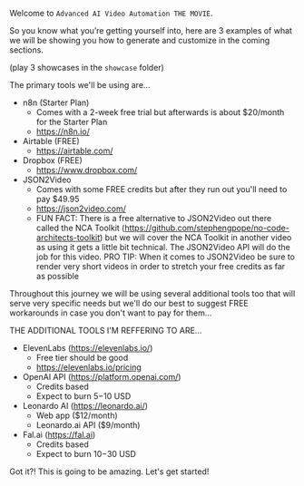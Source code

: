 Welcome to `Advanced AI Video Automation THE MOVIE`.

So you know what you’re getting yourself into, here are 3 examples of what we will be showing you how to generate and customize in the coming sections.

(play 3 showcases in the `showcase` folder)

The primary tools we'll be using are... 

- n8n (Starter Plan)
  - Comes with a 2-week free trial but afterwards is about $20/month for the Starter Plan
  - https://n8n.io/
- Airtable (FREE)
  - https://airtable.com/
- Dropbox (FREE)
  - https://www.dropbox.com/
- JSON2Video
  - Comes with some FREE credits but after they run out you'll need to pay $49.95
  - https://json2video.com/
  - FUN FACT: There is a free alternative to JSON2Video out there called the NCA Toolkit (https://github.com/stephengpope/no-code-architects-toolkit) but we will cover the NCA Toolkit in another video as using it gets a little bit technical. The JSON2Video API will do the job for this video. PRO TIP: When it comes to JSON2Video be sure to render very short videos in order to stretch your free credits as far as possible

Throughout this journey we will be using several additional tools too that will serve very specific needs but we'll do our best to suggest FREE workarounds in case you don't want to pay for them...

THE ADDITIONAL TOOLS I'M REFFERING TO ARE...

- ElevenLabs (https://elevenlabs.io/)
  - Free tier should be good
  - https://elevenlabs.io/pricing
- OpenAI API (https://platform.openai.com/)
  - Credits based
  - Expect to burn $5-$10 USD
- Leonardo AI (https://leonardo.ai/)
  - Web app ($12/month)
  - Leonardo.ai API ($9/month)
-  Fal.ai (https://fal.ai)
    - Credits based
    - Expect to burn $10-$30 USD

Got it?! This is going to be amazing. Let's get started!
